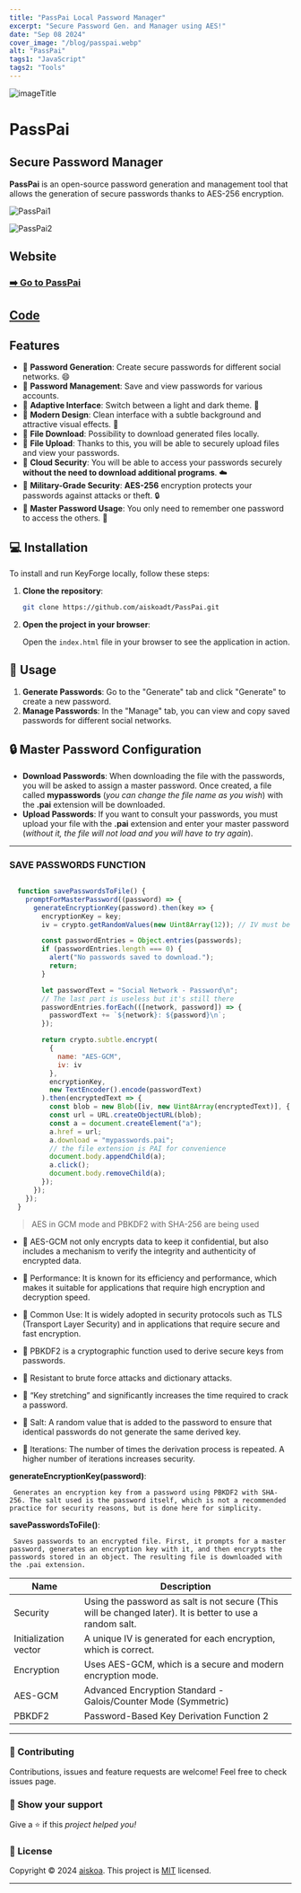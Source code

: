 ```yaml
---
title: "PassPai Local Password Manager"
excerpt: "Secure Password Gen. and Manager using AES!"
date: "Sep 08 2024"
cover_image: "/blog/passpai.webp"
alt: "PassPai"
tags1: "JavaScript"
tags2: "Tools"
---
```


![imageTitle](https://i.ibb.co/ygJ41Xk/passpaititle.jpg)

# PassPai

## Secure Password Manager

**PassPai** is an open-source password generation and management tool that allows the generation of secure passwords thanks to AES-256 encryption.

![PassPai1](https://i.ibb.co/Q9w0D1t/1.png)

![PassPai2](https://i.ibb.co/gRBFQ3v/passpaiim2.png)

## Website

### [➡️ Go to PassPai](https://aiskoadt.github.io/PassPai/)

## [Code](https://github.com/aiskoadt/PassPai)

## Features

* 🔵 **Password Generation**: Create secure passwords for different social networks. 😄
* 🔵 **Password Management**: Save and view passwords for various accounts.
* 🔵 **Adaptive Interface**: Switch between a light and dark theme. 🌸
* 🔵 **Modern Design**: Clean interface with a subtle background and attractive visual effects. 🌸
* 🔵 **File Download**: Possibility to download generated files locally.
* 🔵 **File Upload**: Thanks to this, you will be able to securely upload files and view your passwords.
* 🔵 **Cloud Security**: You will be able to access your passwords securely **without the need to download additional programs**. ☁️
* 🔵 **Military-Grade Security**: **AES-256** encryption protects your passwords against attacks or theft. 🔒
* 🔵 **Master Password Usage**: You only need to remember one password to access the others. 🔑

## 💻 Installation

To install and run KeyForge locally, follow these steps:

1. **Clone the repository**:

    ```bash
    git clone https://github.com/aiskoadt/PassPai.git
    ```

2. **Open the project in your browser**:

    Open the `index.html` file in your browser to see the application in action.

## 🎴 Usage

1. **Generate Passwords**: Go to the "Generate" tab and click "Generate" to create a new password.
2. **Manage Passwords**: In the "Manage" tab, you can view and copy saved passwords for different social networks.

## 🔒 Master Password Configuration

* **Download Passwords**: When downloading the file with the passwords, you will be asked to assign a master password. Once created, a file called **mypasswords** (*you can change the file name as you wish*) with the **.pai** extension will be downloaded.
* **Upload Passwords**: If you want to consult your passwords, you must upload your file with the **.pai** extension and enter your master password (*without it, the file will not load and you will have to try again*).

---

### SAVE PASSWORDS FUNCTION

```javascript

  function savePasswordsToFile() {
    promptForMasterPassword((password) => {
      generateEncryptionKey(password).then(key => {
        encryptionKey = key;
        iv = crypto.getRandomValues(new Uint8Array(12)); // IV must be unique for each encryption

        const passwordEntries = Object.entries(passwords);
        if (passwordEntries.length === 0) {
          alert("No passwords saved to download.");
          return;
        }

        let passwordText = "Social Network - Password\n";
        // The last part is useless but it's still there
        passwordEntries.forEach(([network, password]) => {
          passwordText += `${network}: ${password}\n`;
        });

        return crypto.subtle.encrypt(
          {
            name: "AES-GCM",
            iv: iv
          },
          encryptionKey,
          new TextEncoder().encode(passwordText)
        ).then(encryptedText => {
          const blob = new Blob([iv, new Uint8Array(encryptedText)], { type: "application/octet-stream" });
          const url = URL.createObjectURL(blob);
          const a = document.createElement("a");
          a.href = url;
          a.download = "mypasswords.pai";
          // the file extension is PAI for convenience
          document.body.appendChild(a);
          a.click();
          document.body.removeChild(a);
        });
      });
    });
  }
```

> AES in GCM mode and PBKDF2 with SHA-256 are being used

* 🔵 AES-GCM not only encrypts data to keep it confidential, but also includes a mechanism to verify the integrity and authenticity of encrypted data.
* 🔵 Performance: It is known for its efficiency and performance, which makes it suitable for applications that require high encryption and decryption speed.
* 🔵 Common Use: It is widely adopted in security protocols such as TLS (Transport Layer Security) and in applications that require secure and fast encryption.

* 🔵 PBKDF2 is a cryptographic function used to derive secure keys from passwords.
* 🔵 Resistant to brute force attacks and dictionary attacks.
* 🔵 “Key stretching” and significantly increases the time required to crack a password.
* 🔵 Salt: A random value that is added to the password to ensure that identical passwords do not generate the same derived key.
* 🔵 Iterations: The number of times the derivation process is repeated. A higher number of iterations increases security.

**generateEncryptionKey(password)**:

```nx
 Generates an encryption key from a password using PBKDF2 with SHA-256. The salt used is the password itself, which is not a recommended practice for security reasons, but is done here for simplicity.
```

**savePasswordsToFile()**:

```nx
 Saves passwords to an encrypted file. First, it prompts for a master password, generates an encryption key with it, and then encrypts the passwords stored in an object. The resulting file is downloaded with the .pai extension.
```

| Name | Description |
| --|--|
|Security | Using the password as salt is not secure (This will be changed later). It is better to use a random salt. |
| Initialization vector | A unique IV is generated for each encryption, which is correct. |
| Encryption | Uses AES-GCM, which is a secure and modern encryption mode. |
| AES-GCM | Advanced Encryption Standard - Galois/Counter Mode (Symmetric)|
| PBKDF2 |  Password-Based Key Derivation Function 2 |

---

### 🤝 Contributing

Contributions, issues and feature requests are welcome! Feel free to check issues page.

### 💜 Show your support

Give a ⭐️ if this *project helped you!*

### 📝 License

Copyright © 2024 [aiskoa](https://aiskoa.vercel.app). This project is [MIT](/LICENSE) licensed.

---